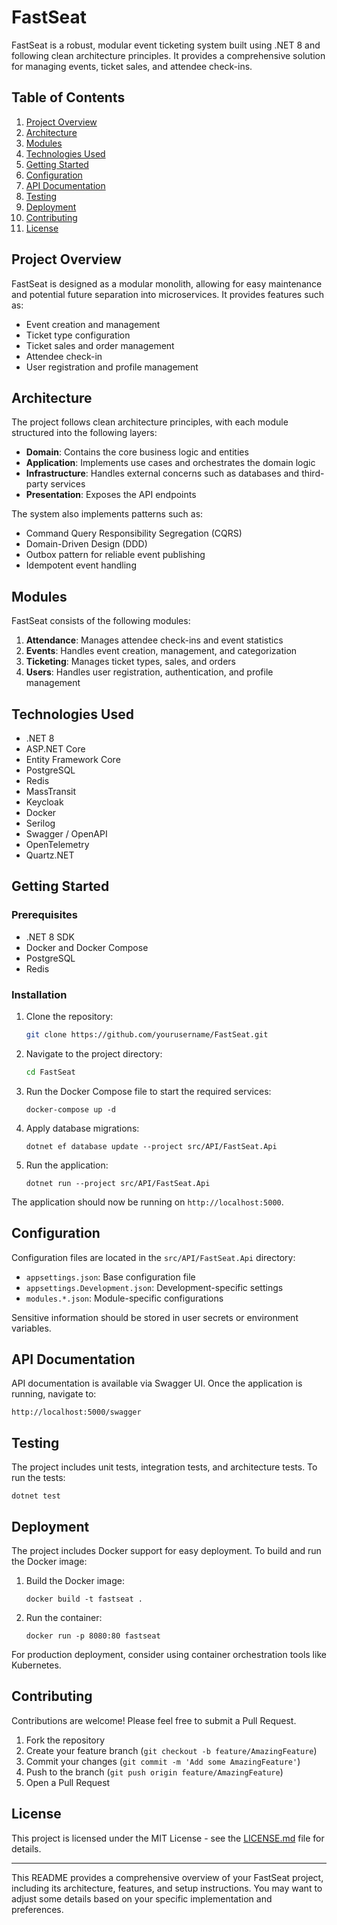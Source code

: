 # FastSeat

FastSeat is a robust, modular event ticketing system built using .NET 8 and following clean architecture principles. It provides a comprehensive solution for managing events, ticket sales, and attendee check-ins.

## Table of Contents

1. [Project Overview](#project-overview)
2. [Architecture](#architecture)
3. [Modules](#modules)
4. [Technologies Used](#technologies-used)
5. [Getting Started](#getting-started)
6. [Configuration](#configuration)
7. [API Documentation](#api-documentation)
8. [Testing](#testing)
9. [Deployment](#deployment)
10. [Contributing](#contributing)
11. [License](#license)

## Project Overview

FastSeat is designed as a modular monolith, allowing for easy maintenance and potential future separation into microservices. It provides features such as:

- Event creation and management
- Ticket type configuration
- Ticket sales and order management
- Attendee check-in
- User registration and profile management

## Architecture

The project follows clean architecture principles, with each module structured into the following layers:

- **Domain**: Contains the core business logic and entities
- **Application**: Implements use cases and orchestrates the domain logic
- **Infrastructure**: Handles external concerns such as databases and third-party services
- **Presentation**: Exposes the API endpoints

The system also implements patterns such as:

- Command Query Responsibility Segregation (CQRS)
- Domain-Driven Design (DDD)
- Outbox pattern for reliable event publishing
- Idempotent event handling

## Modules

FastSeat consists of the following modules:

1. **Attendance**: Manages attendee check-ins and event statistics
2. **Events**: Handles event creation, management, and categorization
3. **Ticketing**: Manages ticket types, sales, and orders
4. **Users**: Handles user registration, authentication, and profile management

## Technologies Used

- .NET 8
- ASP.NET Core
- Entity Framework Core
- PostgreSQL
- Redis
- MassTransit
- Keycloak
- Docker
- Serilog
- Swagger / OpenAPI
- OpenTelemetry
- Quartz.NET

## Getting Started

### Prerequisites

- .NET 8 SDK
- Docker and Docker Compose
- PostgreSQL
- Redis

### Installation

1. Clone the repository:

   ```bash
   git clone https://github.com/yourusername/FastSeat.git
   ```

2. Navigate to the project directory:

   ```bash
   cd FastSeat
   ```

3. Run the Docker Compose file to start the required services:

   ```docker
   docker-compose up -d
   ```

4. Apply database migrations:

   ```dotnetcli
   dotnet ef database update --project src/API/FastSeat.Api
   ```

5. Run the application:

   ```dotnetcli
   dotnet run --project src/API/FastSeat.Api
   ```

The application should now be running on `http://localhost:5000`.

## Configuration

Configuration files are located in the `src/API/FastSeat.Api` directory:

- `appsettings.json`: Base configuration file
- `appsettings.Development.json`: Development-specific settings
- `modules.*.json`: Module-specific configurations

Sensitive information should be stored in user secrets or environment variables.

## API Documentation

API documentation is available via Swagger UI. Once the application is running, navigate to:

```
http://localhost:5000/swagger
```

## Testing

The project includes unit tests, integration tests, and architecture tests. To run the tests:

```
dotnet test
```

## Deployment

The project includes Docker support for easy deployment. To build and run the Docker image:

1. Build the Docker image:

   ```
   docker build -t fastseat .
   ```

2. Run the container:

   ```
   docker run -p 8080:80 fastseat
   ```

For production deployment, consider using container orchestration tools like Kubernetes.

## Contributing

Contributions are welcome! Please feel free to submit a Pull Request.

1. Fork the repository
2. Create your feature branch (`git checkout -b feature/AmazingFeature`)
3. Commit your changes (`git commit -m 'Add some AmazingFeature'`)
4. Push to the branch (`git push origin feature/AmazingFeature`)
5. Open a Pull Request

## License

This project is licensed under the MIT License - see the [LICENSE.md](LICENSE.md) file for details.

---

This README provides a comprehensive overview of your FastSeat project, including its architecture, features, and setup instructions. You may want to adjust some details based on your specific implementation and preferences.
